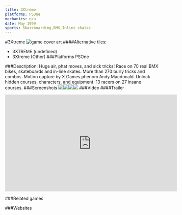 ```yaml
---
title: 3Xtreme
platforms: PSOne
mechanics: n/a
date: May 1999
sports: Skateboarding,BMX,Inline skates
---
```

#3Xtreme
![game cover art](//images.igdb.com/igdb/image/upload/t_cover_big/sfbx1mgcqpiheqzesvur.jpg "Logo Title Text 1")
####Alternative tiles:
* 3XTREME (undefined)
* 3Xtreme (Other)
###Platforms
PSOne

###Description:
Huge air, phat moves, and sick tricks! 
Race on 70 real BMX bikes, skateboards and in-line skates. 
More than 270 burly tricks and combos. 
Motion capture by X Games phenom Andy Macdonald. 
Unlock hidden courses, characters, and equipment. 
13 racers on 27 insane courses.
###Screenshots
<a target="_blank" rel="noopener noreferrer" href="//images.igdb.com/igdb/image/upload/t_cover_big/atozwu6aplwesvtjqrwd.jpg"><img src="//images.igdb.com/igdb/image/upload/t_thumb/atozwu6aplwesvtjqrwd.jpg"/></a><a target="_blank" rel="noopener noreferrer" href="//images.igdb.com/igdb/image/upload/t_cover_big/nzdxwowrd8cpw7ejjmh2.jpg"><img src="//images.igdb.com/igdb/image/upload/t_thumb/nzdxwowrd8cpw7ejjmh2.jpg"/></a><a target="_blank" rel="noopener noreferrer" href="//images.igdb.com/igdb/image/upload/t_cover_big/qvio6fkejpwhzknthvsq.jpg"><img src="//images.igdb.com/igdb/image/upload/t_thumb/qvio6fkejpwhzknthvsq.jpg"/></a><a target="_blank" rel="noopener noreferrer" href="//images.igdb.com/igdb/image/upload/t_cover_big/uon6czv5tzek0svzr9tk.jpg"><img src="//images.igdb.com/igdb/image/upload/t_thumb/uon6czv5tzek0svzr9tk.jpg"/></a>
###Video
####Trailer

<iframe width="560" height="315" src="https://www.youtube.com/embed/5s51yQKhLvA" frameborder="0" allowfullscreen></iframe>

###Related games

###Websites

